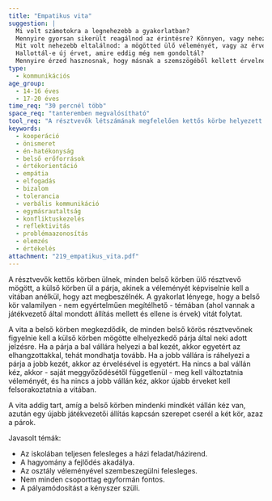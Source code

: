 ```yaml
---
title: "Empatikus vita"
suggestion: | 
  Mi volt számotokra a legnehezebb a gyakorlatban? 
  Mennyire gyorsan sikerült reagálnod az érintésre? Könnyen, vagy nehezen ment a nézőpontváltás?
  Mit volt nehezebb eltalálnod: a mögötted ülő véleményét, vagy az érveit? Van-e objektív megoldása szerinted a lezajlott vitának? Van-e objektív válasz a feltett kérdésekre?
  Hallottál-e új érvet, amire eddig még nem gondoltál?
  Mennyire érzed hasznosnak, hogy másnak a szemszögéből kellett érvelned?
type:
  - kommunikációs
age_group:
  - 14-16 éves
  - 17-20 éves
time_req: "30 percnél több"
space_req: "tanteremben megvalósítható"
tool_req: "A résztvevők létszámának megfelelően kettős körbe helyezett székek."
keywords: 
  - kooperáció
  - önismeret
  - én-hatékonyság
  - belső erőforrások
  - értékorientáció
  - empátia
  - elfogadás
  - bizalom
  - tolerancia
  - verbális kommunikáció
  - egymásrautaltság
  - konfliktuskezelés
  - reflektivitás
  - problémaazonosítás
  - elemzés
  - értékelés
attachment: "219_empatikus_vita.pdf"
---
```


A résztvevők kettős körben ülnek, minden belső körben ülő résztvevő mögött, a külső körben ül a párja, akinek a véleményét képviselnie kell a vitában anélkül, hogy azt megbeszélnék. A gyakorlat lényege, hogy a belső kör valamilyen - nem egyértelműen megítélhető - témában (ahol vannak a játékvezető által mondott állítás mellett és ellene is érvek) vitát folytat.

A vita a belső körben megkezdődik, de minden belső körös résztvevőnek figyelnie kell a külső körben mögötte elhelyezkedő párja által neki adott jelzésre. Ha a párja a bal vállára helyezi a bal kezét, akkor egyetért az elhangzottakkal, tehát mondhatja tovább. Ha a jobb vállára is ráhelyezi a párja a jobb kezét, akkor az érvelésével is egyetért. Ha nincs a bal vállán kéz, akkor - saját meggyőződésétől függetlenül - meg kell változtatnia véleményét, és ha nincs a jobb vállán kéz, akkor újabb érveket kell felsorakoztatnia a vitában.

A vita addig tart, amíg a belső körben mindenki mindkét vállán kéz van, azután egy újabb játékvezetői állítás kapcsán szerepet cserél a két kör, azaz a párok.

Javasolt témák:

* Az iskolában teljesen felesleges a házi feladat/házirend.
* A hagyomány a fejlődés akadálya.
* Az osztály véleményével szembeszegülni felesleges.
* Nem minden csoporttag egyformán fontos.
* A pályamódosítást a kényszer szüli.
  
  
